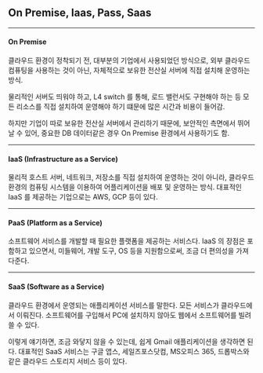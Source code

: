 ## On Premise, Iaas, Pass, Saas
------------------------------

#### On Premise
클라우드 환경이 정착되기 전, 대부분의 기업에서 사용되었던 방식으로, 외부 클라우드 컴퓨팅을 사용하는 것이 아닌,
자체적으로 보유한 전산실 서버에 직접 설치해 운영하는 방식.

물리적인 서버도 띄워야 하고, L4 switch 를 통해, 로드 밸런서도 구현해야 하는 등 모든 리소스를 직접 설치하여 운영해야 하기 떄문에
많은 시간과 비용이 들어감.

하지만 기업이 따로 보유한 전산실 서버에서 관리하기 때문에, 보안적인 측면에서 뛰어날 수 있어, 중요한 DB 데이터같은 경우 
On Premise 환경에서 사용하기도 함.

***

#### IaaS (Infrastructure as a Service)
물리적 호스트 서버, 네트워크, 저장소를 직접 설치하여 운영하는 것이 아니라, 클라우드 환경의 컴퓨팅 시스템을 이용하여 어플리케이션을
배포 및 운영하는 방식. 대표적인 IaaS 를 제공하는 기업으로는 AWS, GCP 등이 있다.

***

#### PaaS (Platform as a Service)
소프트웨어 서비스를 개발할 때 필요한 플랫폼을 제공하는 서비스다. IaaS 의 장점은 포함하고 있으면서, 미들웨어, 개발 도구, OS 등을 지원함으로써,
조금 더 편의성을 가져다준다.

***

#### SaaS (Software as a Service)
클라우드 환경에서 운영되는 애플리케이션 서비스를 말한다. 
모든 서비스가 클라우드에서 이뤄진다. 소프트웨어를 구입해서 PC에 설치하지 않아도 웹에서 소프트웨어를 빌려 쓸 수 있다.

이렇게 얘기하면, 조금 와닿지 않을 수 있는데, 쉽게 Gmail 애플리케이션을 생각하면 된다. 
대표적인 SaaS 서비스는 구글 앱스, 세일즈포스닷컴, MS오피스 365, 드롭박스와 같은 클라우드 스토리지 서비스 등이 있다.
